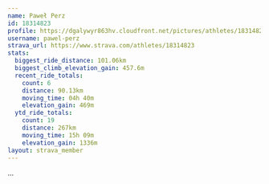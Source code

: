 ```yaml
---
name: Paweł Perz
id: 18314823
profile: https://dgalywyr863hv.cloudfront.net/pictures/athletes/18314823/5244308/1/large.jpg
username: pawel-perz
strava_url: https://www.strava.com/athletes/18314823
stats:
  biggest_ride_distance: 101.06km
  biggest_climb_elevation_gain: 457.6m
  recent_ride_totals:
    count: 6
    distance: 90.13km
    moving_time: 04h 40m
    elevation_gain: 469m
  ytd_ride_totals:
    count: 19
    distance: 267km
    moving_time: 15h 09m
    elevation_gain: 1336m
layout: strava_member
--- 
```

...
